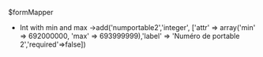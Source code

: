 $formMapper

* Int with min and max
->add('numportable2','integer', ['attr' => array('min' => 692000000, 'max' => 693999999),'label' => 'Numéro de portable 2','required'=>false])
